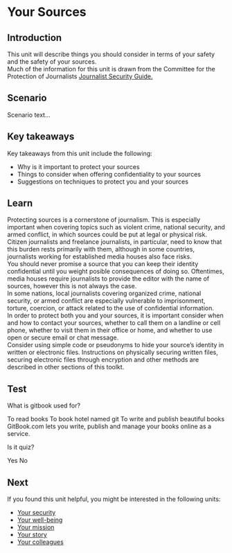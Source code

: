 # Your Sources
## Introduction
This unit will describe things you should consider in terms of your safety and the safety of your sources.
<br>
Much of the information for this unit is drawn from the Committee for the Protection of Journalists [Journalist Security Guide.](https://cpj.org/reports/2012/04/journalist-security-guide.php)


## Scenario
Scenario text...

## Key takeaways
Key takeaways from this unit include the following:
- Why is it important to protect your sources
- Things to consider when offering confidentiality to your sources
- Suggestions on techniques to protect you and your sources

## Learn
Protecting sources is a cornerstone of journalism. This is especially important when covering topics such as violent crime, national security, and armed conflict, in which sources could be put at legal or physical risk.
<br>
Citizen journalists and freelance journalists, in particular, need to know that this burden rests primarily with them, although in some countries, journalists working for established media houses also face risks.
<br>
You should never promise a source that you can keep their identity confidential until you weight posible consequences of doing so. Oftentimes, media houses require journalists to provide the editor with the name of sources, however this is not always the case.
<br>
In some nations, local journalists covering organized crime, national security, or armed conflict are especially vulnerable to imprisonment, torture, coercion, or attack related to the use of confidential information.
<br>
In order to protect both you and your sources, it is important consider when and how to contact your sources, whether to call them on a landline or cell phone, whether to visit them in their office or home, and whether to use open or secure email or chat message.
<br>
Consider using simple code or pseudonyms to hide your source’s identity in written or electronic files. Instructions on physically securing written files, securing electronic files through encryption and other methods are described in other sections of this toolkt.


## Test
<quiz name="Gitbook Quiz">
    <question multiple>
        <p>What is gitbook used for?</p>
        <answer correct>To read books</answer>
        <answer>To book hotel named git</answer>
        <answer correct>To write and publish beautiful books</answer>
        <explanation>GitBook.com lets you write, publish and manage your books online as a service.</explanation>
    </question>
    <question>
        <p>Is it quiz?</p>
        <answer correct>Yes</answer>
        <answer>No</answer>
    </question>
</quiz>

## Next
If you found this unit helpful, you might be interested in the following units:
- [Your security](en/topics/understand-2-security/1-your-security/1-intro.md)
- [Your well-being](en/topics/understand-2-security/2-your-well-being/1-intro.md)
- [Your mission](en/topics/understand-2-security/3-your-mission-hrd/1-intro.md)
- [Your story](en/topics/understand-2-security/3-your-story-journo/1-intro.md)
- [Your colleagues](en/topics/understand-2-security/5-your-colleagues/1-intro.md)


